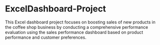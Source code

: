 # ExcelDashboard-Project
This Excel dashboard project focuses on boosting sales of new products in the coffee shop business by conducting a comprehensive performance evaluation using the sales performance dashboard based on product performance and customer preferences.
